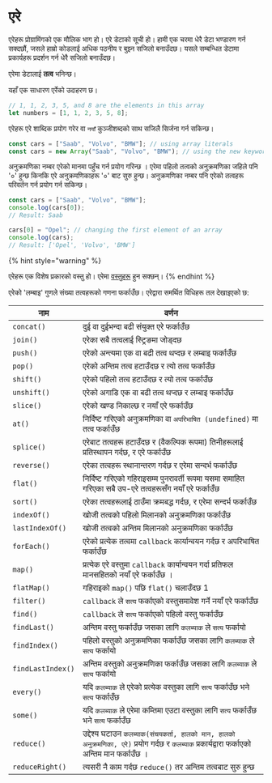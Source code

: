 # एरे

एरेहरू प्रोग्रामिंगको एक मौलिक भाग हो। एरे डेटाको सूची हो। हामी एक चरमा धेरै डेटा भण्डारण गर्न सक्दछौं, जसले हाम्रो कोडलाई अधिक पठनीय र बुझ्न सजिलो बनाउँदछ। यसले सम्बन्धित डेटामा प्रकार्यहरू प्रदर्शन गर्न धेरै सजिलो बनाउँदछ।

एरेमा डेटालाई **तत्व** भनिन्छ।

यहाँ एक साधारण एर्रेको उदाहरण छ।

```javascript
// 1, 1, 2, 3, 5, and 8 are the elements in this array
let numbers = [1, 1, 2, 3, 5, 8];
```

एरेहरू एरे शाब्दिक प्रयोग गरेर वा `नयाँ` कुञ्जीशब्दको साथ सजिलै सिर्जना गर्न सकिन्छ।

```javascript
const cars = ["Saab", "Volvo", "BMW"]; // using array literals
const cars = new Array("Saab", "Volvo", "BMW"); // using the new keyword
```

अनुक्रमणिका नम्बर एरेको मानमा पहुँच गर्न प्रयोग गरिन्छ ।  एरेमा पहिलो तत्वको अनुक्रमणिका जहिले पनि '०' हुन्छ किनकि एरे अनुक्रमणिकाहरू '०' बाट सुरु हुन्छ। अनुक्रमणिका नम्बर पनि एरेको तत्वहरू परिवर्तन गर्न प्रयोग गर्न सकिन्छ।

```javascript
const cars = ["Saab", "Volvo", "BMW"];
console.log(cars[0]); 
// Result: Saab

cars[0] = "Opel"; // changing the first element of an array
console.log(cars);
// Result: ['Opel', 'Volvo', 'BMW']
```

{% hint style="warning" %}

एरेहरू एक विशेष प्रकारको वस्तु हो। एरेमा [वस्तुहरू](../objects/) हुन सक्छन्।
{% endhint %}

एरेको 'लम्बाइ' गुणले संख्या तत्वहरूको गणना फर्काउँछ।  एरेद्वारा समर्थित विधिहरू तल देखाइएको छ:


| नाम | वर्णन |
| ----------------- | ------------------------------------------------------------------------------------------------------------------------------------------------- |
| `concat()`        | दुई वा दुईभन्दा बढी संयुक्त एरे फर्काउँछ                                                                                                               |
| `join()`          | एरेका सबै तत्वलाई स्ट्रिङमा जोड्दछ                                                                                                      |
| `push()`          | एरेको अन्त्यमा एक वा बढी तत्व थप्दछ र लम्बाइ फर्काउँछ                                                                          |
| `pop()`           | एरेको अन्तिम तत्व हटाउँदछ र त्यो तत्व फर्काउँछ                                                                                    |
| `shift()`         | एरेको पहिलो तत्व हटाउँदछ र त्यो तत्व फर्काउँछ                                                                                    |
| `unshift()`       | एरेको अगाडि एक वा बढी तत्व थप्दछ र लम्बाइ फर्काउँछ                                                                         |
| `slice()`         | एरेको खण्ड निकाल्छ र नयाँ एरे फर्काउँछ                                                                                        |
| `at()`            | निर्दिष्ट गरिएको अनुक्रमणिका वा `अपरिभाषित (undefined)` मा तत्व फर्काउँछ                                                                                             |
| `splice()`        | एरेबाट तत्वहरू हटाउँदछ र (वैकल्पिक रूपमा) तिनीहरूलाई प्रतिस्थापन गर्दछ, र एरे फर्काउँछ                                                              |
| `reverse()`       | एरेका तत्वहरू स्थानान्तरण गर्दछ र एरेमा सन्दर्भ फर्काउँछ                                                                           |
| `flat()`          | निर्दिष्ट गरिएको गहिराइसम्म पुनरावर्ती रूपमा यसमा समाहित गरिएका सबै उप-एरे तत्वहरूसँग नयाँ एरे फर्काउँछ                                        |
| `sort()`          | एरेका तत्वहरूलाई ठाउँमा क्रमबद्ध गर्दछ, र एरेमा सन्दर्भ फर्काउँछ                                                                     |
| `indexOf()`       | खोजी तत्वको पहिलो मिलानको अनुक्रमणिका फर्काउँछ                                                                                        |
| `lastIndexOf()`   | खोजी तत्वको अन्तिम मिलानको अनुक्रमणिका फर्काउँछ                                                                                         |
| `forEach()`       | एरेको प्रत्येक तत्वमा `callback` कार्यान्वयन गर्दछ र अपरिभाषित फर्काउँछ                                                                             |
| `map()`           | प्रत्येक एरे वस्तुमा `callback` कार्यान्वयन गर्दा प्रतिफल मानसहितको नयाँ एरे फर्काउँछ ।                                                            |
| `flatMap()`       | गहिराइको `map()`  पछि `flat()` चलाउँदछ 1                                                                                                      |
| `filter()`        | `callback` ले `सत्य` फर्काएको वस्तुसमावेश गर्ने नयाँ एरे फर्काउँछ                                                                     |
| `find()`          | `callback` ले `सत्य` फर्काएको पहिलो वस्तु फर्काउँछ                                                                                       |
| `findLast()`      | अन्तिम वस्तु फर्काउँछ जसका लागि `कलब्याक` ले `सत्य` फर्कायो                                                                                        |
| `findIndex()`     | पहिलो वस्तुको अनुक्रमणिका फर्काउँछ जसका लागि `कलब्याक` ले `सत्य` फर्कायो                                                                          |
| `findLastIndex()` | अन्तिम वस्तुको अनुक्रमणिका फर्काउँछ जसका लागि `कलब्याक` ले `सत्य` फर्कायो                                                                           |
| `every()`         | यदि `कलब्याक` ले एरेको प्रत्येक वस्तुका लागि `सत्य` फर्काउँछ भने `सत्य` फर्काउँछ                                                                           |
| `some()`          | यदि `कलब्याक` ले एरेमा कम्तिमा एउटा वस्तुका लागि `सत्य` फर्काउँछ भने `सत्य` फर्काउँछ                                                                    |
| `reduce()`        | उद्देश्य घटाउन `कलब्याक(संचयकर्ता, हालको मान, हालको अनुक्रमणिका, एरे)` प्रयोग गर्दछ र `कलब्याक` प्रकार्यद्वारा फर्काएको अन्तिम मान फर्काउँछ ।  |
| `reduceRight()`   | त्यसरी नै काम गर्दछ `reduce()` तर अन्तिम तत्वबाट सुरु हुन्छ                                                                                   |
